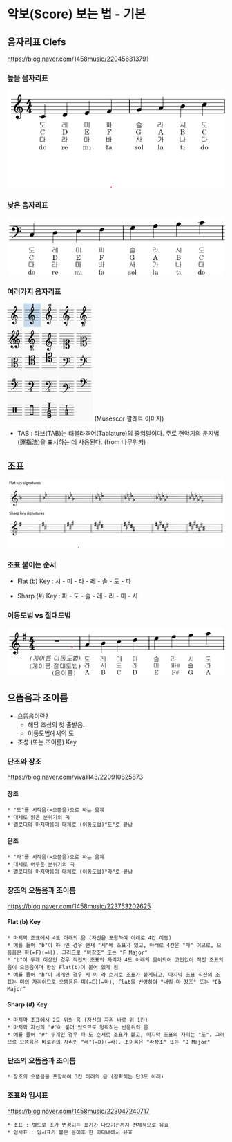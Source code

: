 # 악보(Score) 보는 법 - 기본


## 음자리표 Clefs

https://blog.naver.com/1458music/220456313791

### 높음 음자리표 

![악보기본](./img/score_basic.png)

### 낮은 음자리표

![악보기본-낮은음자리표](./img/score_basic-bass.png)


### 여러가지 음자리표

![여러가지음자리표](./img/clefs.png)
(Musescor 팔레트 이미지)

  * TAB : 타브(TAB)는 태블라추어(Tablature)의 줄임말이다. 주로 현악기의 운지법(運指法)을 표시하는 데 사용된다. (from 나무위키)



## 조표

![조표](./img/조표.png)


### 조표 붙이는 순서

  * Flat (b) Key : 시 - 미 - 라 - 레 - 솔 - 도 - 파

  * Sharp (#) Key : 파 - 도 - 솔 - 레 - 라 - 미 - 시


### 이동도법 vs 절대도법

![이동도법_절대도법](./img/이동도법_절대도법.png)


## 으뜸음과 조이름

  * 으뜸음이란? 
      * 해당 조성의 첫 출발음.
      * 이동도법에서의 도
  * 조성 (또는 조이름) Key

### 단조와 장조

https://blog.naver.com/viva1143/220910825873

#### 장조
    * "도"를 시작음(=으뜸음)으로 하는 음계
    * 대체로 밝은 분위기의 곡
    * 멜로디의 마지막음이 대체로 (이동도법)"도"로 끝남 
  
#### 단조
    * "라"를 시작음(=으뜸음)으로 하는 음계
    * 대체로 어두운 분위기의 곡
    * 멜로디의 마지막음이 대체로 (이동도법)"라"로 끝남


### 장조의 으뜸음과 조이름

https://blog.naver.com/1458music/223753202625


#### Flat (b) Key

    * 마지막 조표에서 4도 아래의 음 (자신을 포함하여 아래로 4칸 이동)
    * 예를 들어 "b"이 하나인 경우 현재 "시"에 조표가 있고, 아래로 4칸은 "파" 이므로, 으뜸음은 파(=F)(=바). 그러므로 "바장조" 또는 "F Major"
    * "b"이 두개 이상인 경우 직전의 조표의 자리가 4도 아래의 음이되어 고민없이 직전 조표의 음이 으뜸음이며 항상 Flat(b)이 붙어 있게 됨
    * 예를 들어 "b"이 세개인 경우 시-미-라 순서로 조표가 붙게되고, 마지막 조표 직전의 조표는 미의 자리이므로 으뜸음은 미(=E)(=마), Flat을 반영하여 "내림 마 장조" 또는 "Eb Major"

#### Sharp (#) Key 

    * 마지막 조표에서 2도 위의 음 (자신의 자리 바로 위 1칸)
    * 마지막 자신의 "#"이 붙어 있으므로 정확히는 반음위의 음
    * 예를 들어 "#" 두개인 경우 파-도 순서로 조표가 붙고, 마지막 조표의 자리는 "도". 그러므로 으뜸음은 바로위의 자리인 "레"(=D)(=라). 조이름은 "라장조" 또는 "D Major"

### 단조의 으뜸음과 조이름

    * 장조의 으뜸음을 포함하여 3칸 아래의 음 (정확히는 단3도 아래)


### 조표와 임시표

https://blog.naver.com/1458music/223047240717

    * 조표 : 별도로 조가 변경되는 표기가 나오기전까지 전체적으로 유효
    * 임시표 : 임시표가 붙은 음이후 한 마디내에서 유효



